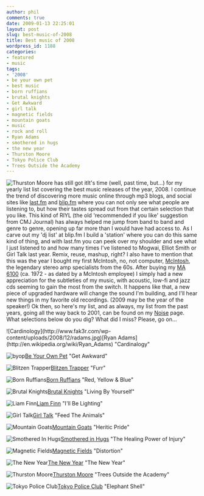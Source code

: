 ```yaml
---
author: phil
comments: true
date: 2009-01-13 22:25:01
layout: post
slug: best-music-of-2008
title: Best music of 2008
wordpress_id: 1188
categories:
- featured
- music
tags:
- '2008'
- be your own pet
- best music
- born ruffians
- brutal knights
- Get Awkward
- girl talk
- magnetic fields
- mountain goats
- music
- rock and roll
- Ryan Adams
- smothered in hugs
- the new year
- Thurston Moore
- Tokyo Police Club
- Trees Outside the Academy
---
```


![Thurston Moore has still got it](http://www.fak3r.com/wp-content/uploads/2009/01/f-thurstonmoore.jpg)It's time (well, past time, but...) for my yearly list list covering the best music releases of the year, 2008.  I continue the trend of discovering more music online through mp3 blogs, and social sites like [last.fm](http://www.last.fm/user/fak3r) and [blip.fm](http://blip.fm/fak3r) where you can not only see what people are listening to, but how their tastes spread out from that certain selection that you like.  This kind of RIYL (the old 'recommended if you like' suggestion from CMJ Journal) has always helped me jump from band to band and genre to genre, opening up far more than I would have had access to.  As I carve out my 'dj list' at blip.fm I build a 'station' where you can do this same kind of thing, and with last.fm you can peek over my shoulder and see what I just listened to and how many times I've listened to Mogwai, Elliot Smith or Girl Talk last year.  Remix, reuse, mashup, right?  I also have to mention that this was the year I bought my first McIntosh, no, not computer, [McIntosh](http://www.mcintoshlabs.com/), the legendary stereo amp specialists from the 60s.  After buying my [MA 6100](http://www.berners.ch/McIntosh/en/MA6100.htm) (ca. 1972 - as dated by a McIntosh employee) I simply had a new appreciation for the subtleties of my music, with acoustic, low-fi and jazz cds seeming to gain the most from the switch.  It happens like that, a new piece of upgraded hardware will change the sound I'm building, and I'll hear new things in my favorite old recordings.  (2009 may be the year of the speaker!)  Ok then, so here's my list, and as always, my list from the past years, going all the way back to 2001, can be found on my [Noise](http://fak3r.com/noise) page.  What selections below do you dig?  What did I miss?  Please, go on...

<!-- more -->![Cardinology](http://www.fak3r.com/wp-content/uploads/2008/12/radams.jpg)[Ryan Adams](http://en.wikipedia.org/wiki/Ryan_Adams) "Cardinalogy"

![byop](http://www.fak3r.com/wp-content/uploads/2009/01/byop.jpg)[Be Your Own Pet](http://beyourownpet.net/site/) "Get Awkward"

![Blitzen Trapper](http://www.fak3r.com/wp-content/uploads/2009/01/blitzen-trapper.jpg)[Blitzen Trapper](http://blitzentrapper.net/) "Furr"

![Born Ruffians](http://www.fak3r.com/wp-content/uploads/2008/12/bornruff.jpg)[Born Ruffians](http://www.bornruffians.com) "Red, Yellow & Blue"

![Brutal Knights](http://www.fak3r.com/wp-content/uploads/2008/12/brutal.jpg)[Brutal Knights](http://www.myspace.com/brutalknights) "Living By Yourself"

![Liam Finn](http://www.fak3r.com/wp-content/uploads/2009/01/liam-finn-lightning.jpg)[Liam Finn](http://en.wikipedia.org/wiki/Liam_Finn) "I'll Be Lighting"

![Girl Talk](http://www.fak3r.com/wp-content/uploads/2008/12/girl.jpg)[Girl Talk](http://en.wikipedia.org/wiki/Girl_Talk_%28musician%29) "Feed The Animals"

![Mountain Goats](http://www.fak3r.com/wp-content/uploads/2008/12/goats.jpg)[Mountain Goats](http://en.wikipedia.org/wiki/Mountain_goat) "Heritic Pride"

![Smothered In Hugs](http://www.fak3r.com/wp-content/uploads/2008/12/hugs.jpg)[Smothered in Hugs](http://www.smotheredinhugs.com/) "The Healing Power of Injury"

![Magnetic Fields](http://www.fak3r.com/wp-content/uploads/2008/12/mag.jpg)[Magnetic Fields](http://www.houseoftomorrow.com) "Distortion"

![The New Year](http://www.fak3r.com/wp-content/uploads/2008/12/newyear.jpg)[The New Year](http://www.thenewyear.net) "The New Year"

![Thurston Moore](http://www.fak3r.com/wp-content/uploads/2008/12/moore.jpg)[Thurston Moore](http://www.myspace.com/treesoutside) "Trees Outside the Academy"

![Tokyo Police Club](http://www.fak3r.com/wp-content/uploads/2008/12/tpclub.jpg)[Tokyo Police Club](http://en.wikipedia.org/wiki/Tokyo_Police_Club) "Elephant Shell"

